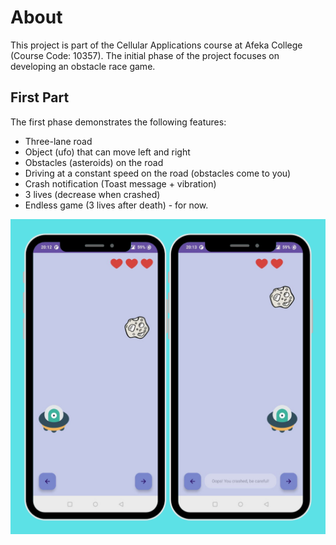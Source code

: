 
# About
This project is part of the Cellular Applications course at Afeka College (Course Code: 10357). The initial phase of the project focuses on developing an obstacle race game. 
## First Part
The first phase demonstrates the following features:
* Three-lane road
* Object (ufo) that can move left and right
* Obstacles (asteroids) on the road
* Driving at a constant speed on the road (obstacles come to you)
* Crash notification (Toast message + vibration)
* 3 lives (decrease when crashed)
* Endless game (3 lives after death) - for now.

![First Overview of the Screens](./describeIMGs/project_screens_part1.png)

